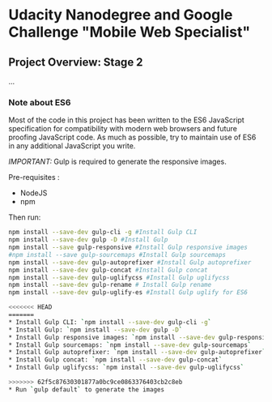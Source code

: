 # Udacity Nanodegree and Google Challenge "Mobile Web Specialist"

## Project Overview: Stage 2

...

### Note about ES6

Most of the code in this project has been written to the ES6 JavaScript specification for compatibility with modern web browsers and future proofing JavaScript code. As much as possible, try to maintain use of ES6 in any additional JavaScript you write.

_IMPORTANT:_ Gulp is required to generate the responsive images.

Pre-requisites :

* NodeJS
* npm

Then run:

```sh
npm install --save-dev gulp-cli -g #Install Gulp CLI
npm install --save-dev gulp -D #Install Gulp
npm install --save gulp-responsive #Install Gulp responsive images
#npm install --save gulp-sourcemaps #Install Gulp sourcemaps
npm install --save-dev gulp-autoprefixer #Install Gulp autoprefixer
npm install --save-dev gulp-concat #Install Gulp concat
npm install --save-dev gulp-uglifycss #Install Gulp uglifycss
npm install --save-dev gulp-rename # Install Gulp rename
npm install --save-dev gulp-uglify-es #Install Gulp uglify for ES6

<<<<<<< HEAD
=======
* Install Gulp CLI: `npm install --save-dev gulp-cli -g`
* Install Gulp: `npm install --save-dev gulp -D`
* Install Gulp responsive images: `npm install --save-dev gulp-responsive`
* Install Gulp sourcemaps: `npm install --save-dev gulp-sourcemaps`
* Install Gulp autoprefixer: `npm install --save-dev gulp-autoprefixer`
* Install Gulp concat: `npm install --save-dev gulp-concat`
* Install Gulp uglifycss: `npm install --save-dev gulp-uglifycss`

>>>>>>> 62f5c87630301877a0bc9ce0863376403cb2c8eb
* Run `gulp default` to generate the images
```
